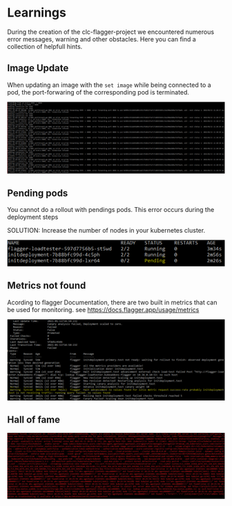 # Learnings

 During the creation of the clc-flagger-project we encountered numerous error messages, warning and other obstacles. Here you can find a collection of helpfull hints.

## Image Update

When updating an image with the `set image` while being connected to a pod, the port-forwaring of the corresponding pod is terminated. 

![alt text](https://github.com/dorian1000/clc_flagger_project/blob/main/images/image_update_pod_dies.png)

## Pending pods

You cannot do a rollout with pendings pods. This error occurs during the deployment steps

SOLUTION: Increase the number of nodes in your kubernetes cluster.

![alt text](https://github.com/dorian1000/clc_flagger_project/blob/main/images/pending_pods.png)

## Metrics not found

Acording to flagger Documentation, there are two built in metrics that can be used for monitoring. see https://docs.flagger.app/usage/metrics


![alt text](https://github.com/dorian1000/clc_flagger_project/blob/main/images/metric_not_found.png)

## Hall of fame

![alt text](https://github.com/dorian1000/clc_flagger_project/blob/main/images/hell.png)


